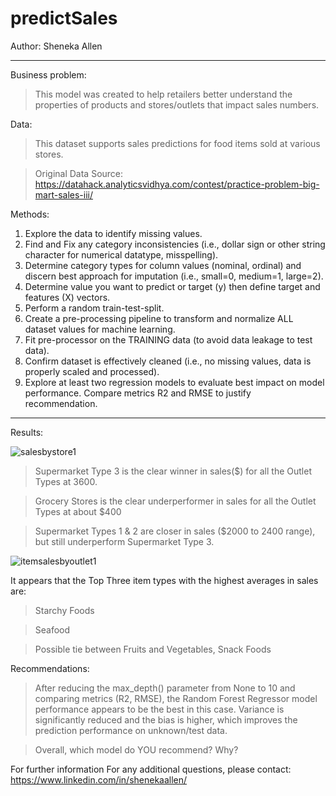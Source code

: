 # predict**Sales**

Author: Sheneka Allen


---


Business problem:
>This model was created to help retailers better understand the properties of products and stores/outlets that impact sales numbers.

Data:
>This dataset supports sales predictions for food items sold at various stores.

>Original Data Source: https://datahack.analyticsvidhya.com/contest/practice-problem-big-mart-sales-iii/

Methods:


1.   Explore the data to identify missing values.
2.   Find and Fix any category inconsistencies (i.e., dollar sign or other string character for numerical datatype, misspelling).
3.   Determine category types for column values (nominal, ordinal) and discern best approach for imputation (i.e., small=0, medium=1, large=2).
4.   Determine value you want to predict or target (y) then define target and features (X) vectors.
5.   Perform a random train-test-split.
6.   Create a pre-processing pipeline to transform and normalize ALL dataset values for machine learning.
7.   Fit pre-processor on the TRAINING data (to avoid data leakage to test data).
8.   Confirm dataset is effectively cleaned (i.e., no missing values, data is properly scaled and processed).
9.   Explore at least two regression models to evaluate best impact on model performance.  Compare metrics R2 and RMSE to justify recommendation.

---




Results: 

![salesbystore1](https://user-images.githubusercontent.com/100389581/166484069-0e10e156-b46e-44b6-816f-d83c2c2f9af4.png)

>Supermarket Type 3 is the clear winner in sales($) for all the Outlet Types at 3600.

>Grocery Stores is the clear underperformer in sales for all the Outlet Types at about $400

>Supermarket Types 1 & 2 are closer in sales ($2000 to 2400 range), but still underperform Supermarket Type 3.


![itemsalesbyoutlet1](https://user-images.githubusercontent.com/100389581/166484108-b75bc68f-1aba-4725-a454-92c0ae30965c.png)

It appears that the Top Three item types with the highest averages in sales are:

>Starchy Foods

>Seafood

>Possible tie between Fruits and Vegetables, Snack Foods


Recommendations:
>After reducing the max_depth() parameter from None to 10 and comparing metrics (R2, RMSE), the Random Forest Regressor model performance appears to be the best in this case. Variance is significantly reduced and the bias is higher, which improves the prediction performance on unknown/test data.

>Overall, which model do YOU recommend?  Why?

For further information
For any additional questions, please contact: https://www.linkedin.com/in/shenekaallen/
